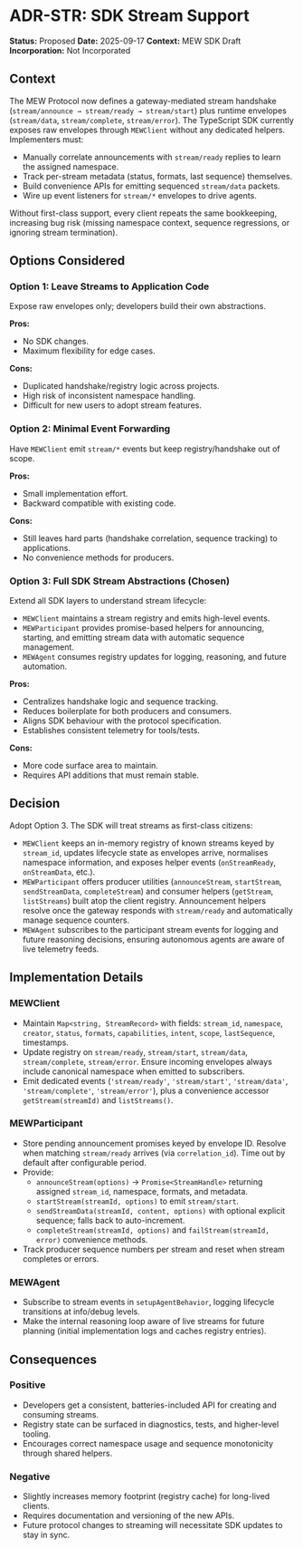 # ADR-STR: SDK Stream Support

**Status:** Proposed
**Date:** 2025-09-17
**Context:** MEW SDK Draft
**Incorporation:** Not Incorporated

## Context

The MEW Protocol now defines a gateway-mediated stream handshake (`stream/announce → stream/ready → stream/start`) plus runtime envelopes (`stream/data`, `stream/complete`, `stream/error`). The TypeScript SDK currently exposes raw envelopes through `MEWClient` without any dedicated helpers. Implementers must:

- Manually correlate announcements with `stream/ready` replies to learn the assigned namespace.
- Track per-stream metadata (status, formats, last sequence) themselves.
- Build convenience APIs for emitting sequenced `stream/data` packets.
- Wire up event listeners for `stream/*` envelopes to drive agents.

Without first-class support, every client repeats the same bookkeeping, increasing bug risk (missing namespace context, sequence regressions, or ignoring stream termination).

## Options Considered

### Option 1: Leave Streams to Application Code
Expose raw envelopes only; developers build their own abstractions.

**Pros:**
- No SDK changes.
- Maximum flexibility for edge cases.

**Cons:**
- Duplicated handshake/registry logic across projects.
- High risk of inconsistent namespace handling.
- Difficult for new users to adopt stream features.

### Option 2: Minimal Event Forwarding
Have `MEWClient` emit `stream/*` events but keep registry/handshake out of scope.

**Pros:**
- Small implementation effort.
- Backward compatible with existing code.

**Cons:**
- Still leaves hard parts (handshake correlation, sequence tracking) to applications.
- No convenience methods for producers.

### Option 3: Full SDK Stream Abstractions (Chosen)
Extend all SDK layers to understand stream lifecycle:
- `MEWClient` maintains a stream registry and emits high-level events.
- `MEWParticipant` provides promise-based helpers for announcing, starting, and emitting stream data with automatic sequence management.
- `MEWAgent` consumes registry updates for logging, reasoning, and future automation.

**Pros:**
- Centralizes handshake logic and sequence tracking.
- Reduces boilerplate for both producers and consumers.
- Aligns SDK behaviour with the protocol specification.
- Establishes consistent telemetry for tools/tests.

**Cons:**
- More code surface area to maintain.
- Requires API additions that must remain stable.

## Decision

Adopt Option 3. The SDK will treat streams as first-class citizens:

- `MEWClient` keeps an in-memory registry of known streams keyed by `stream_id`, updates lifecycle state as envelopes arrive, normalises namespace information, and exposes helper events (`onStreamReady`, `onStreamData`, etc.).
- `MEWParticipant` offers producer utilities (`announceStream`, `startStream`, `sendStreamData`, `completeStream`) and consumer helpers (`getStream`, `listStreams`) built atop the client registry. Announcement helpers resolve once the gateway responds with `stream/ready` and automatically manage sequence counters.
- `MEWAgent` subscribes to the participant stream events for logging and future reasoning decisions, ensuring autonomous agents are aware of live telemetry feeds.

## Implementation Details

### MEWClient
- Maintain `Map<string, StreamRecord>` with fields: `stream_id`, `namespace`, `creator`, `status`, `formats`, `capabilities`, `intent`, `scope`, `lastSequence`, timestamps.
- Update registry on `stream/ready`, `stream/start`, `stream/data`, `stream/complete`, `stream/error`. Ensure incoming envelopes always include canonical namespace when emitted to subscribers.
- Emit dedicated events (`'stream/ready'`, `'stream/start'`, `'stream/data'`, `'stream/complete'`, `'stream/error'`), plus a convenience accessor `getStream(streamId)` and `listStreams()`.

### MEWParticipant
- Store pending announcement promises keyed by envelope ID. Resolve when matching `stream/ready` arrives (via `correlation_id`). Time out by default after configurable period.
- Provide:
  - `announceStream(options)` → `Promise<StreamHandle>` returning assigned `stream_id`, namespace, formats, and metadata.
  - `startStream(streamId, options)` to emit `stream/start`.
  - `sendStreamData(streamId, content, options)` with optional explicit sequence; falls back to auto-increment.
  - `completeStream(streamId, options)` and `failStream(streamId, error)` convenience methods.
- Track producer sequence numbers per stream and reset when stream completes or errors.

### MEWAgent
- Subscribe to stream events in `setupAgentBehavior`, logging lifecycle transitions at info/debug levels.
- Make the internal reasoning loop aware of live streams for future planning (initial implementation logs and caches registry entries).

## Consequences

### Positive
- Developers get a consistent, batteries-included API for creating and consuming streams.
- Registry state can be surfaced in diagnostics, tests, and higher-level tooling.
- Encourages correct namespace usage and sequence monotonicity through shared helpers.

### Negative
- Slightly increases memory footprint (registry cache) for long-lived clients.
- Requires documentation and versioning of the new APIs.
- Future protocol changes to streaming will necessitate SDK updates to stay in sync.

